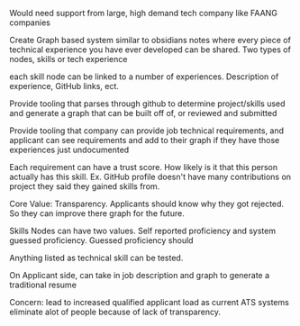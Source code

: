 Would need support from large, high demand tech company like FAANG companies

Create Graph based system similar to obsidians notes where every piece of technical experience you have ever developed can be shared. Two types of nodes, skills or tech experience

each skill node can be linked to a number of experiences. Description of experience, GitHub links, ect.

Provide tooling that parses through github to determine project/skills used and generate a graph that can be built off of, or reviewed and submitted

Provide tooling that company can provide job technical requirements, and applicant can see requirements and add to their graph if they have those experiences just undocumented

Each requirement can have a trust score. How likely is it that this person actually has this skill. Ex. GitHub profile doesn't have many contributions on project they said they gained skills from. 

Core Value: Transparency. Applicants should know why they got rejected. So they can improve there graph for the future. 

Skills Nodes can have two values. Self reported proficiency and system guessed proficiency. Guessed proficiency should

Anything listed as technical skill can be tested. 

On Applicant side, can take in job description and graph to generate a traditional resume

Concern: lead to increased qualified applicant load as current ATS systems eliminate alot of people because of lack of transparency. 

